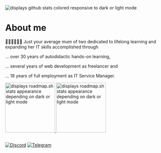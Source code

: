 <picture>
 <source media="(prefers-color-scheme: dark)" srcset="https://github-profile-summary-cards.vercel.app/api/cards/profile-details?username=mephi78&theme=moltack">
 <source media="(prefers-color-scheme: light)" srcset="https://github-profile-summary-cards.vercel.app/api/cards/profile-details?username=mephi78&theme=vue">
 <img alt="displays github stats colored responsive to dark or light mode" src="https://github-profile-summary-cards.vercel.app/api/cards/profile-details?username=mephi78&theme=calm">
</picture>


# About me



👩🏻‍👧🏼‍👦🏻 Just your average mum of two dedicated to lifelong learning and expanding her IT skills accomplished through

 ... over 30 years of autodidactic hands-on learning,
 
 ... several years of web development as freelancer and
 
 ... 18 years of full employment as IT Service Manager.


<a href="https://roadmap.sh">
<picture height="160">
 <source media="(prefers-color-scheme: dark)" srcset="https://roadmap.sh/card/wide/670c1bf1791f57dd60aa2577?variant=dark&roadmaps=frontend%2Cbackend%2Cgit-github%2Cjavascript&1">
 <source media="(prefers-color-scheme: light)" srcset="https://roadmap.sh/card/wide/670c1bf1791f57dd60aa2577?variant=light&roadmaps=frontend%2Cbackend%2Cgit-github%2Cjavascript&1">

 <img alt="displays roadmap.sh stats appearance depending on dark or light mode" src="https://roadmap.sh/card/wide/670c1bf1791f57dd60aa2577?variant=dark&roadmaps=frontend%2Cbackend%2Cgit-github%2Cjavascript&1" height="160">
</picture>
</a>
<picture height="160">
 <source media="(prefers-color-scheme: dark)" srcset="https://github-profile-summary-cards.vercel.app/api/cards/stats?username=mephi78&theme=moltack">
 <source media="(prefers-color-scheme: light)" srcset="https://github-profile-summary-cards.vercel.app/api/cards/stats?username=mephi78&theme=vue">

 <img alt="displays roadmap.sh stats appearance depending on dark or light mode" src="https://github-profile-summary-cards.vercel.app/api/cards/stats?username=mephi78&theme=calm" height="160">
</picture>


## 
[![Discord](https://badgen.net/badge/Discord/Mephi78/cyan?icon=discord)](https://discord.com) [![Telegram](https://badgen.net/badge/Telegram/Mephi78/cyan?icon=telegram)](https://telegram.me/mephi78)
